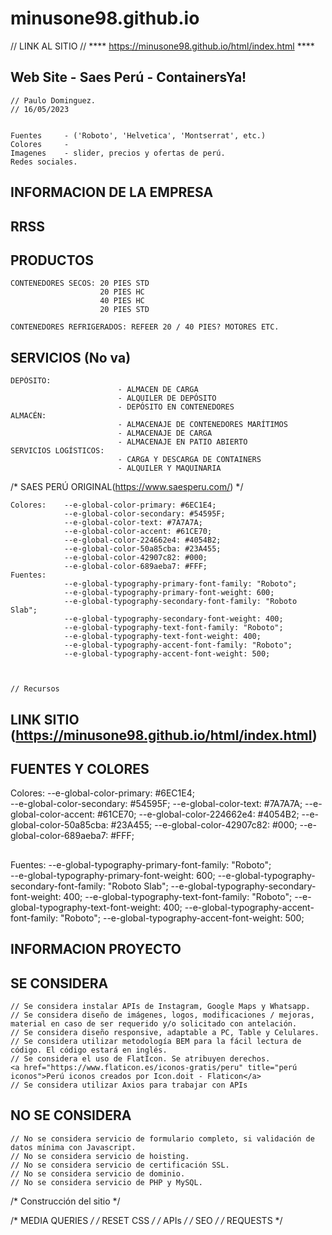 # minusone98.github.io

// LINK AL SITIO //
**** https://minusone98.github.io/html/index.html ****

## Web Site - Saes Perú - ContainersYa! 
    // Paulo Dominguez. 
    // 16/05/2023

    
    Fuentes     - ('Roboto', 'Helvetica', 'Montserrat', etc.)
    Colores     -
    Imagenes    - slider, precios y ofertas de perú.
    Redes sociales.

## INFORMACION DE LA EMPRESA

## RRSS

## PRODUCTOS

    CONTENEDORES SECOS: 20 PIES STD                                  
                        20 PIES HC
                        40 PIES HC
                        20 PIES STD

    CONTENEDORES REFRIGERADOS: REFEER 20 / 40 PIES? MOTORES ETC.

## SERVICIOS (No va)
    DEPÓSITO:               
                            - ALMACEN DE CARGA
                            - ALQUILER DE DEPÓSITO
                            - DEPÓSITO EN CONTENEDORES
    ALMACÉN:                
                            - ALMACENAJE DE CONTENEDORES MARÍTIMOS                
                            - ALMACENAJE DE CARGA                
                            - ALMACENAJE EN PATIO ABIERTO                
    SERVICIOS LOGÍSTICOS: 
                            - CARGA Y DESCARGA DE CONTAINERS        
                            - ALQUILER Y MAQUINARIA



/* SAES PERÚ ORIGINAL(https://www.saesperu.com/) */

    Colores:    --e-global-color-primary: #6EC1E4;
                --e-global-color-secondary: #54595F;
                --e-global-color-text: #7A7A7A;
                --e-global-color-accent: #61CE70;
                --e-global-color-224662e4: #4054B2;
                --e-global-color-50a85cba: #23A455;
                --e-global-color-42907c82: #000;
                --e-global-color-689aeba7: #FFF;
    Fuentes:                
                --e-global-typography-primary-font-family: "Roboto";
                --e-global-typography-primary-font-weight: 600;
                --e-global-typography-secondary-font-family: "Roboto Slab";
                --e-global-typography-secondary-font-weight: 400;
                --e-global-typography-text-font-family: "Roboto";
                --e-global-typography-text-font-weight: 400;
                --e-global-typography-accent-font-family: "Roboto";
                --e-global-typography-accent-font-weight: 500;



    // Recursos

## LINK SITIO (https://minusone98.github.io/html/index.html) 

## FUENTES Y  COLORES          
Colores:      --e-global-color-primary: #6EC1E4;                          
                --e-global-color-secondary: #54595F;
                --e-global-color-text: #7A7A7A;
                --e-global-color-accent: #61CE70;
                --e-global-color-224662e4: #4054B2;
                --e-global-color-50a85cba: #23A455;
                --e-global-color-42907c82: #000;
                --e-global-color-689aeba7: #FFF;
##                
Fuentes:        --e-global-typography-primary-font-family: "Roboto";           
                --e-global-typography-primary-font-weight: 600;
                --e-global-typography-secondary-font-family: "Roboto Slab";
                --e-global-typography-secondary-font-weight: 400;
                --e-global-typography-text-font-family: "Roboto";
                --e-global-typography-text-font-weight: 400;
                --e-global-typography-accent-font-family: "Roboto";
                --e-global-typography-accent-font-weight: 500;


## INFORMACION PROYECTO

## SE CONSIDERA

    // Se considera instalar APIs de Instagram, Google Maps y Whatsapp.
    // Se considera diseño de imágenes, logos, modificaciones / mejoras, material en caso de ser requerido y/o solicitado con antelación.
    // Se considera diseño responsive, adaptable a PC, Table y Celulares. 
    // Se considera utilizar metodología BEM para la fácil lectura de código. El código estará en inglés.
    // Se considera el uso de FlatIcon. Se atribuyen derechos.
    <a href="https://www.flaticon.es/iconos-gratis/peru" title="perú iconos">Perú iconos creados por Icon.doit - Flaticon</a>
    // Se considera utilizar Axios para trabajar con APIs

## NO SE CONSIDERA

    // No se considera servicio de formulario completo, si validación de datos mínima con Javascript.
    // No se considera servicio de hoisting.
    // No se considera servicio de certificación SSL.
    // No se considera servicio de dominio.
    // No se considera servicio de PHP y MySQL.


/* Construcción del sitio */


/* MEDIA QUERIES */
/* RESET CSS */
/* APIs */
/* SEO */
/* REQUESTS */
